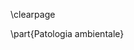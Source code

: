 <!--
Patologia ambientale
    - Danni da radiazioni eccitanti e ionizzanti
    - Danni da elettrocuzione
    - Danni da alte e basse temperature
    - Danni da fumo di sigaretta
    - Danni da abuso di etanolo
    - Il microbiota in salute e malattia
-->

\clearpage

\part{Patologia ambientale}
